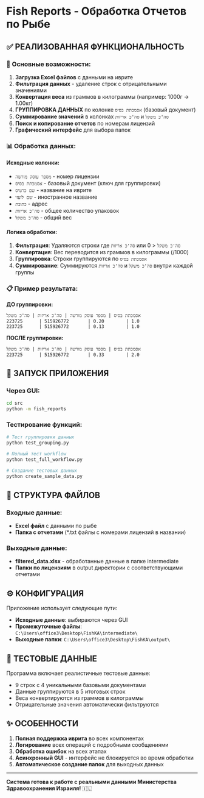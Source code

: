 # Fish Reports - Обработка Отчетов по Рыбе

## ✅ РЕАЛИЗОВАННАЯ ФУНКЦИОНАЛЬНОСТЬ

### 🎯 Основные возможности:
1. **Загрузка Excel файлов** с данными на иврите
2. **Фильтрация данных** - удаление строк с отрицательными значениями
3. **Конвертация веса** из граммов в килограммы (например: 1000г → 1.00кг)
4. **ГРУППИРОВКА ДАННЫХ** по колонке `אסמכתת בסיס` (базовый документ)
5. **Суммирование значений** в колонках `סה'כ אריזות` и `סה'כ משקל`
6. **Поиск и копирование отчетов** по номерам лицензий
7. **Графический интерфейс** для выбора папок

### 📊 Обработка данных:

#### Исходные колонки:
- `מספר עוסק מורשה` - номер лицензии
- `אסמכתת בסיס` - базовый документ (ключ для группировки)
- `שם כרטיס` - название на иврите
- `שם לועזי` - иностранное название
- `כתובת` - адрес
- `סה'כ אריזות` - общее количество упаковок
- `סה'כ משקל` - общий вес

#### Логика обработки:
1. **Фильтрация**: Удаляются строки где `סה'כ אריזות` или `סה'כ משקל` < 0
2. **Конвертация**: Вес переводится из граммов в килограммы (/1000)
3. **Группировка**: Строки группируются по `אסמכתת בסיס`
4. **Суммирование**: Суммируются `סה'כ אריזות` и `סה'כ משקל` внутри каждой группы

### 📋 Пример результата:

**ДО группировки:**
```
אסמכתת בסיס | מספר עוסק מורשה | סה'כ אריזות | סה'כ משקל
223725      | 515926772       | 0.20        | 1.0
223725      | 515926772       | 0.13        | 1.0
```

**ПОСЛЕ группировки:**
```
אסמכתת בסיס | מספר עוסק מורשה | סה'כ אריזות | סה'כ משקל
223725      | 515926772       | 0.33        | 2.0
```

## 🚀 ЗАПУСК ПРИЛОЖЕНИЯ

### Через GUI:
```bash
cd src
python -m fish_reports
```

### Тестирование функций:
```bash
# Тест группировки данных
python test_grouping.py

# Полный тест workflow
python test_full_workflow.py

# Создание тестовых данных
python create_sample_data.py
```

## 📁 СТРУКТУРА ФАЙЛОВ

### Входные данные:
- **Excel файл** с данными по рыбе
- **Папка с отчетами** (*.txt файлы с номерами лицензий в названии)

### Выходные данные:
- **filtered_data.xlsx** - обработанные данные в папке intermediate
- **Папки по лицензиям** в output директории с соответствующими отчетами

## ⚙️ КОНФИГУРАЦИЯ

Приложение использует следующие пути:
- **Исходные данные**: выбираются через GUI
- **Промежуточные файлы**: `C:\Users\office3\Desktop\FishKA\intermediate\`
- **Выходные папки**: `C:\Users\office3\Desktop\FishKA\output\`

## 🧪 ТЕСТОВЫЕ ДАННЫЕ

Программа включает реалистичные тестовые данные:
- 9 строк с 4 уникальными базовыми документами
- Данные группируются в 5 итоговых строк
- Веса конвертируются из граммов в килограммы
- Отрицательные значения автоматически фильтруются

## ✨ ОСОБЕННОСТИ

1. **Полная поддержка иврита** во всех компонентах
2. **Логирование** всех операций с подробными сообщениями
3. **Обработка ошибок** на всех этапах
4. **Асинхронный GUI** - интерфейс не блокируется во время обработки
5. **Автоматическое создание папок** для выходных данных

---

**Система готова к работе с реальными данными Министерства Здравоохранения Израиля!** 🇮🇱
